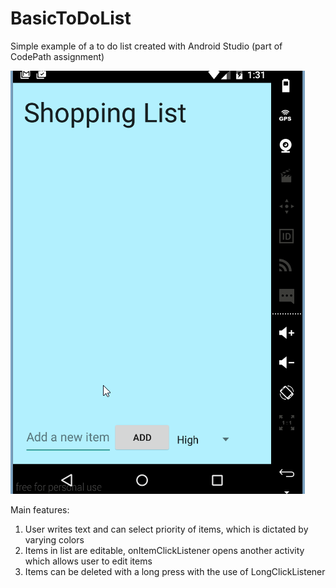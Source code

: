 # BasicToDoList

Simple example of a to do list created with Android Studio (part of CodePath assignment)

![alt tag](https://raw.githubusercontent.com/davidlevitsky/BasicToDoList/master/ToDoApp.gif)

Main features:

1. User writes text and can select priority of items, which is dictated by varying colors
2. Items in list are editable, onItemClickListener opens another activity which allows user to edit items
3. Items can be deleted with a long press with the use of LongClickListener
